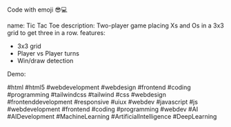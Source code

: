 Code with emoji 😎💻

name: Tic Tac Toe
description: Two-player game placing Xs and Os in a 3x3 grid to get three in a row.
features:
- 3x3 grid
- Player vs Player turns
- Win/draw detection

Demo: 

#html #html5 #webdevelopment #webdesign #frontend #coding #programming #tailwindcss #tailwind #css #webdesign #frontenddevelopment #responsive #uiux #webdev #javascript #js #webdevelopment #frontend #coding #programming #webdev #AI #AIDevelopment #MachineLearning #ArtificialIntelligence #DeepLearning 



